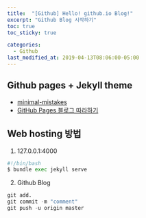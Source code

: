 ```yaml
---
title:  "[Github] Hello! github.io Blog!"
excerpt: "Github Blog 시작하기"
toc: true
toc_sticky: true

categories:
  - Github
last_modified_at: 2019-04-13T08:06:00-05:00
---
```


## Github pages + Jekyll theme
  * [minimal-mistakes](https://github.com/mmistakes/minimal-mistakes)
  * [GitHub Pages 블로그 따라하기](https://devinlife.com/howto%20github%20pages/github-blog-intro/)

## Web hosting 방법
  1. 127.0.0.1:4000
  ```python
  #!/bin/bash
  $ bundle exec jekyll serve
  ```

  2. Github Blog
  ```python
  git add.
  git commit -m "comment"
  git push -u origin master
  ```

